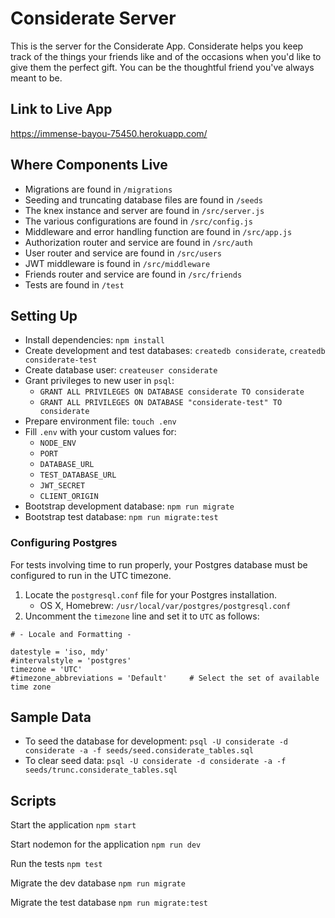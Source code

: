 # Considerate Server

This is the server for the Considerate App.
Considerate helps you keep track of the things your friends like and of the occasions when you'd like to give them the perfect gift.
You can be the thoughtful friend you've always meant to be.

## Link to Live App

https://immense-bayou-75450.herokuapp.com/

## Where Components Live

- Migrations are found in `/migrations`
- Seeding and truncating database files are found in `/seeds`
- The knex instance and server are found in `/src/server.js`
- The various configurations are found in `/src/config.js`
- Middleware and error handling function are found in `/src/app.js`
- Authorization router and service are found in `/src/auth`
- User router and service are found in `/src/users`
- JWT middleware is found in `/src/middleware`
- Friends router and service are found in `/src/friends`
- Tests are found in `/test`

## Setting Up

- Install dependencies: `npm install`
- Create development and test databases: `createdb considerate`, `createdb considerate-test`
- Create database user: `createuser considerate`
- Grant privileges to new user in `psql`:
  - `GRANT ALL PRIVILEGES ON DATABASE considerate TO considerate`
  - `GRANT ALL PRIVILEGES ON DATABASE "considerate-test" TO considerate`
- Prepare environment file: `touch .env`
- Fill `.env` with your custom values for:
  - `NODE_ENV`
  - `PORT`
  - `DATABASE_URL`
  - `TEST_DATABASE_URL`
  - `JWT_SECRET`
  - `CLIENT_ORIGIN`
- Bootstrap development database: `npm run migrate`
- Bootstrap test database: `npm run migrate:test`

### Configuring Postgres

For tests involving time to run properly, your Postgres database must be configured to run in the UTC timezone.

1. Locate the `postgresql.conf` file for your Postgres installation.
   - OS X, Homebrew: `/usr/local/var/postgres/postgresql.conf`
2. Uncomment the `timezone` line and set it to `UTC` as follows:

```
# - Locale and Formatting -

datestyle = 'iso, mdy'
#intervalstyle = 'postgres'
timezone = 'UTC'
#timezone_abbreviations = 'Default'     # Select the set of available time zone
```

## Sample Data

- To seed the database for development: `psql -U considerate -d considerate -a -f seeds/seed.considerate_tables.sql`
- To clear seed data: `psql -U considerate -d considerate -a -f seeds/trunc.considerate_tables.sql`

## Scripts

Start the application `npm start`

Start nodemon for the application `npm run dev`

Run the tests `npm test`

Migrate the dev database `npm run migrate`

Migrate the test database `npm run migrate:test`
